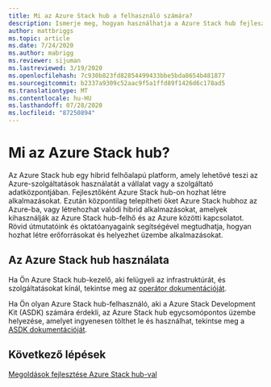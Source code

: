 ```yaml
---
title: Mi az Azure Stack hub a felhasználó számára?
description: Ismerje meg, hogyan használhatja a Azure Stack hub fejlesztőként.
author: mattbriggs
ms.topic: article
ms.date: 7/24/2020
ms.author: mabrigg
ms.reviewer: sijuman
ms.lastreviewed: 3/19/2020
ms.openlocfilehash: 7c930b823fd82854499433bbe5bda8654b481877
ms.sourcegitcommit: b2337a9309c52aac9f5a1ffd89f1426d6c178ad5
ms.translationtype: MT
ms.contentlocale: hu-HU
ms.lasthandoff: 07/28/2020
ms.locfileid: "87250894"
---
```

# <a name="what-is-azure-stack-hub"></a>Mi az Azure Stack hub?

Az Azure Stack hub egy hibrid felhőalapú platform, amely lehetővé teszi az Azure-szolgáltatások használatát a vállalat vagy a szolgáltató adatközpontjában. Fejlesztőként Azure Stack hub-on hozhat létre alkalmazásokat. Ezután központilag telepítheti őket Azure Stack hubhoz az Azure-ba, vagy létrehozhat valódi hibrid alkalmazásokat, amelyek kihasználják az Azure Stack hub-felhő és az Azure közötti kapcsolatot. Rövid útmutatóink és oktatóanyagaink segítségével megtudhatja, hogyan hozhat létre erőforrásokat és helyezhet üzembe alkalmazásokat.

## <a name="how-to-use-azure-stack-hub"></a>Az Azure Stack hub használata

Ha Ön Azure Stack hub-kezelő, aki felügyeli az infrastruktúrát, és szolgáltatásokat kínál, tekintse meg az [operátor dokumentációját](../operator/index.yml).

Ha Ön olyan Azure Stack hub-felhasználó, aki a Azure Stack Development Kit (ASDK) számára érdekli, az Azure Stack hub egycsomópontos üzembe helyezése, amelyet ingyenesen tölthet le és használhat, tekintse meg a [ASDK dokumentációját](../asdk/index.yml).

## <a name="next-steps"></a>Következő lépések

[Megoldások fejlesztése Azure Stack hub-val](azure-stack-dev-start.md)
